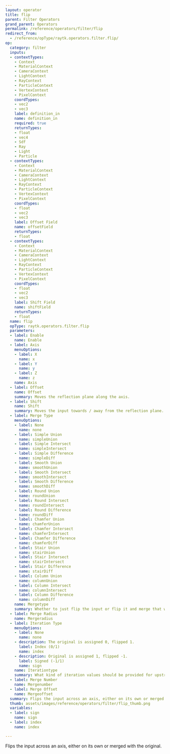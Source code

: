 ```yaml
---
layout: operator
title: flip
parent: Filter Operators
grand_parent: Operators
permalink: /reference/operators/filter/flip
redirect_from:
  - /reference/opType/raytk.operators.filter.flip/
op:
  category: filter
  inputs:
  - contextTypes:
    - Context
    - MaterialContext
    - CameraContext
    - LightContext
    - RayContext
    - ParticleContext
    - VertexContext
    - PixelContext
    coordTypes:
    - vec2
    - vec3
    label: definition_in
    name: definition_in
    required: true
    returnTypes:
    - float
    - vec4
    - Sdf
    - Ray
    - Light
    - Particle
  - contextTypes:
    - Context
    - MaterialContext
    - CameraContext
    - LightContext
    - RayContext
    - ParticleContext
    - VertexContext
    - PixelContext
    coordTypes:
    - float
    - vec2
    - vec3
    label: Offset Field
    name: offsetField
    returnTypes:
    - float
  - contextTypes:
    - Context
    - MaterialContext
    - CameraContext
    - LightContext
    - RayContext
    - ParticleContext
    - VertexContext
    - PixelContext
    coordTypes:
    - float
    - vec2
    - vec3
    label: Shift Field
    name: shiftField
    returnTypes:
    - float
  name: flip
  opType: raytk.operators.filter.flip
  parameters:
  - label: Enable
    name: Enable
  - label: Axis
    menuOptions:
    - label: X
      name: x
    - label: Y
      name: y
    - label: Z
      name: z
    name: Axis
  - label: Offset
    name: Offset
    summary: Moves the reflection plane along the axis.
  - label: Shift
    name: Shift
    summary: Moves the input towards / away from the reflection plane.
  - label: Merge Type
    menuOptions:
    - label: None
      name: none
    - label: Simple Union
      name: simpleUnion
    - label: Simple Intersect
      name: simpleIntersect
    - label: Simple Difference
      name: simpleDiff
    - label: Smooth Union
      name: smoothUnion
    - label: Smooth Intersect
      name: smoothIntersect
    - label: Smooth Difference
      name: smoothDiff
    - label: Round Union
      name: roundUnion
    - label: Round Intersect
      name: roundIntersect
    - label: Round Difference
      name: roundDiff
    - label: Chamfer Union
      name: chamferUnion
    - label: Chamfer Intersect
      name: chamferIntersect
    - label: Chamfer Difference
      name: chamferDiff
    - label: Stair Union
      name: stairUnion
    - label: Stair Intersect
      name: stairIntersect
    - label: Stair Difference
      name: stairDiff
    - label: Column Union
      name: columnUnion
    - label: Column Intersect
      name: columnIntersect
    - label: Column Difference
      name: columnDiff
    name: Mergetype
    summary: Whether to just flip the input or flip it and merge that with the original.
  - label: Merge Radius
    name: Mergeradius
  - label: Iteration Type
    menuOptions:
    - label: None
      name: none
    - description: The original is assigned 0, flipped 1.
      label: Index (0/1)
      name: index
    - description: Original is assigned 1, flipped -1.
      label: Signed (-1/1)
      name: sign
    name: Iterationtype
    summary: What kind of iteration values should be provided for upstream ops.
  - label: Merge Number
    name: Mergenumber
  - label: Merge Offset
    name: Mergeoffset
  summary: Flips the input across an axis, either on its own or merged with the original.
  thumb: assets/images/reference/operators/filter/flip_thumb.png
  variables:
  - label: sign
    name: sign
  - label: index
    name: index

---
```



Flips the input across an axis, either on its own or merged with the original.